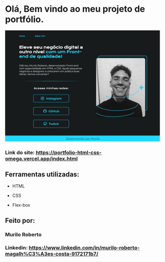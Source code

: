 # Olá, Bem vindo ao meu projeto de portfólio.

![image](/assets/Preview.jpeg)

### Link do site: https://portfolio-html-css-omega.vercel.app/index.html

## Ferramentas utilizadas:

- HTML

- CSS

- Flex-box

## Feito por:

### Murilo Roberto

### Linkedin: https://www.linkedin.com/in/murilo-roberto-magalh%C3%A3es-costa-9172171b7/
